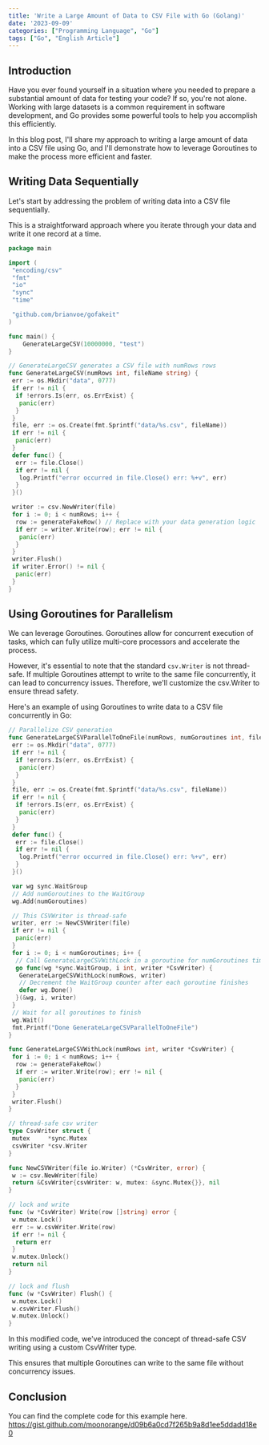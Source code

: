 ```yaml
---
title: 'Write a Large Amount of Data to CSV File with Go (Golang)'
date: '2023-09-09'
categories: ["Programming Language", "Go"]
tags: ["Go", "English Article"]
---
```


## Introduction

Have you ever found yourself in a situation where you needed to prepare a substantial amount of data for testing your code? If so, you're not alone. Working with large datasets is a common requirement in software development, and Go provides some powerful tools to help you accomplish this efficiently.

In this blog post, I'll share my approach to writing a large amount of data into a CSV file using Go, and I'll demonstrate how to leverage Goroutines to make the process more efficient and faster.

## Writing Data Sequentially

Let's start by addressing the problem of writing data into a CSV file sequentially.

This is a straightforward approach where you iterate through your data and write it one record at a time.

```go
package main

import (
 "encoding/csv"
 "fmt"
 "io"
 "sync"
 "time"

 "github.com/brianvoe/gofakeit"
)

func main() {
    GenerateLargeCSV(10000000, "test")
}

// GenerateLargeCSV generates a CSV file with numRows rows
func GenerateLargeCSV(numRows int, fileName string) {
 err := os.Mkdir("data", 0777)
 if err != nil {
  if !errors.Is(err, os.ErrExist) {
   panic(err)
  }
 }
 file, err := os.Create(fmt.Sprintf("data/%s.csv", fileName))
 if err != nil {
  panic(err)
 }
 defer func() {
  err := file.Close()
  if err != nil {
   log.Printf("error occurred in file.Close() err: %+v", err)
  }
 }()

 writer := csv.NewWriter(file)
 for i := 0; i < numRows; i++ {
  row := generateFakeRow() // Replace with your data generation logic
  if err := writer.Write(row); err != nil {
   panic(err)
  }
 }
 writer.Flush()
 if writer.Error() != nil {
  panic(err)
 }
}
```

## Using Goroutines for Parallelism

We can leverage Goroutines. Goroutines allow for concurrent execution of tasks, which can fully utilize multi-core processors and accelerate the process.

However, it's essential to note that the standard `csv.Writer` is not thread-safe. If multiple Goroutines attempt to write to the same file concurrently, it can lead to concurrency issues. Therefore, we'll customize the csv.Writer to ensure thread safety.

Here's an example of using Goroutines to write data to a CSV file concurrently in Go:


```go
// Parallelize CSV generation
func GenerateLargeCSVParallelToOneFile(numRows, numGoroutines int, fileName string) {
 err := os.Mkdir("data", 0777)
 if err != nil {
  if !errors.Is(err, os.ErrExist) {
   panic(err)
  }
 }
 file, err := os.Create(fmt.Sprintf("data/%s.csv", fileName))
 if err != nil {
  if !errors.Is(err, os.ErrExist) {
   panic(err)
  }
 }
 defer func() {
  err := file.Close()
  if err != nil {
   log.Printf("error occurred in file.Close() err: %+v", err)
  }
 }()

 var wg sync.WaitGroup
 // Add numGoroutines to the WaitGroup
 wg.Add(numGoroutines)

 // This CSVWriter is thread-safe
 writer, err := NewCSVWriter(file)
 if err != nil {
  panic(err)
 }
 for i := 0; i < numGoroutines; i++ {
  // Call GenerateLargeCSVWithLock in a goroutine for numGoroutines times
  go func(wg *sync.WaitGroup, i int, writer *CsvWriter) {
   GenerateLargeCSVWithLock(numRows, writer)
   // Decrement the WaitGroup counter after each goroutine finishes
   defer wg.Done()
  }(&wg, i, writer)
 }
 // Wait for all goroutines to finish
 wg.Wait()
 fmt.Printf("Done GenerateLargeCSVParallelToOneFile")
}

func GenerateLargeCSVWithLock(numRows int, writer *CsvWriter) {
 for i := 0; i < numRows; i++ {
  row := generateFakeRow()
  if err := writer.Write(row); err != nil {
   panic(err)
  }
 }
 writer.Flush()
}

// thread-safe csv writer
type CsvWriter struct {
 mutex     *sync.Mutex
 csvWriter *csv.Writer
}

func NewCSVWriter(file io.Writer) (*CsvWriter, error) {
 w := csv.NewWriter(file)
 return &CsvWriter{csvWriter: w, mutex: &sync.Mutex{}}, nil
}

// lock and write
func (w *CsvWriter) Write(row []string) error {
 w.mutex.Lock()
 err := w.csvWriter.Write(row)
 if err != nil {
  return err
 }
 w.mutex.Unlock()
 return nil
}

// lock and flush
func (w *CsvWriter) Flush() {
 w.mutex.Lock()
 w.csvWriter.Flush()
 w.mutex.Unlock()
}
```

In this modified code, we've introduced the concept of thread-safe CSV writing using a custom CsvWriter type.

This ensures that multiple Goroutines can write to the same file without concurrency issues.

## Conclusion

You can find the complete code for this example here.
<https://gist.github.com/moonorange/d09b6a0cd7f265b9a8d1ee5ddadd18e0>
